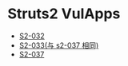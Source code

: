 # Struts2 VulApps

 * [S2-032](./s2-032/)
 * [S2-033(与 s2-037 相同)](./s2-037/)
 * [S2-037](./s2-037/)

